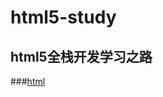 # html5-study
## html5全栈开发学习之路
###[html](https://github.com/wukainf/html5-study/tree/master/html,"html")
